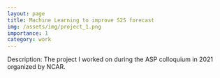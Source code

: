 ```yaml
---
layout: page
title: Machine Learning to improve S2S forecast
img: /assets/img/project_1.png
importance: 1
category: work
---
```

Description: The project I worked on during the ASP colloquium in 2021 organized by NCAR.

<div class="row">
    <div class="col-sm mt-3 mt-md-0">
        <object data="../../assets/pdf/S2S_CESM_Talk.pdf" width="1000" height="1000" type='application/pdf'></object>
    </div>
</div>
